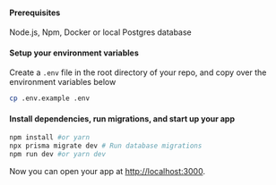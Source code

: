 #### Prerequisites
Node.js, Npm, Docker or local Postgres database
#### Setup your environment variables
Create a `.env` file in the root directory of your repo, and copy over the environment variables below
```bash
cp .env.example .env
```

#### Install dependencies, run migrations, and start up your app
```bash
npm install #or yarn
npx prisma migrate dev # Run database migrations
npm run dev #or yarn dev
```
Now you can open your app at [http://localhost:3000](http://localhost:3000).
